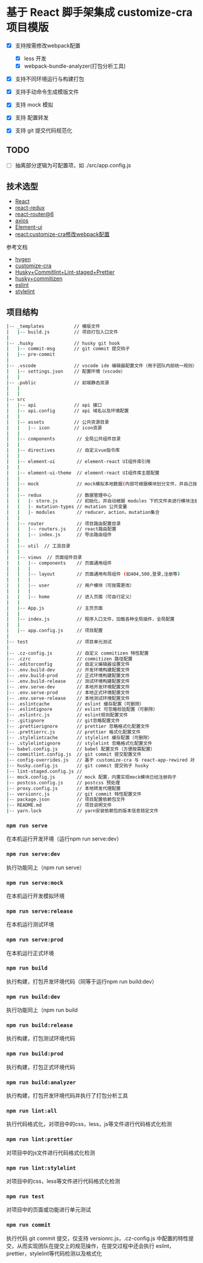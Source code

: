 # 基于 React 脚手架集成 customize-cra  项目模版 

- [x] 支持按需修改webpack配置
  - [x] less 开发
  - [x] webpack-bundle-analyzer(打包分析工具)
- [x] 支持不同环境运行与构建打包
- [x] 支持手动命令生成模版文件
- [x] 支持 mock 模拟
- [x] 支持 配置转发
- [x] 支持 git 提交代码规范化


## TODO

- [ ] 抽离部分逻辑为可配置项，如 ./src/app.config.js

## 技术选型

- [React](https://react.docschina.org/docs/react-api.html)
- [react-redux](https://react-redux.js.org/)
- [react-router@6](https://reactrouter.com/en/v6.3.0)
- [axios](http://www.axios-js.com/)
- [Element-ui](https://elemefe.github.io/element-react/#/zh-CN/quick-start)
- [react:customize-cra修改webpack配置](http://www.ay1.cc/article/12681.html)

参考文档
- [hygen](http://www.hygen.io/docs/express/)
- [customize-cra](https://www.jianshu.com/p/c10cef356728)
- [Husky+Commitlint+Lint-staged+Prettier](https://www.jianshu.com/p/0e51c0c39280)
- [husky+commitizen](https://www.pudn.com/news/6228dbac9ddf223e1ad27a43.html)
- [eslint](https://eslint.bootcss.com/)
- [stylelint](https://stylelint.io/)

## 项目结构

``` bash
|-- _templates           // 模版文件 
|   |-- build.js         // 项目打包入口文件
|
|-- .husky               // husky git hook
|   |-- commit-msg       // git commit 提交钩子
|   |-- pre-commit 
|
|-- .vscode              // vscode ide 编辑器配置文件（用于团队内部统一规则）
|   |-- settings.json    // 配置环境（vscode）
|   |  
|-- .public              // 前端静态资源
|   |  
|   |
|-- src 
|   |-- api              // api 接口
|   |-- api.config       // api 域名以及环境配置
|   |
|   |-- assets           // 公共资源目录
|   |   |-- icon         // icon资源
|   |
|   |-- components        // 全局公共组件目录
|   |
|   |-- directives        // 自定义vue指令库
|   |
|   |-- element-ui        // element-react UI组件库引用
|   |
|   |-- element-ui-theme  // element-react UI组件库主题配置
|   |      
|   |-- mock              // mock模拟本地数据(内部可根据模块划分文件，并自己按需注册接口地址)
|   |
|   |-- redux             // 数据管理中心
|   |   |- store.js       // 初始化，并自动根据 modules 下的文件夹进行模块注册
|   |   |- mutation-types // mutation 公共变量
|   |   |- modules        // reducer，action，mutation集合
|   |
|   |-- router            // 项目路由配置目录
|   |   |-- routers.js    // react路由配置
|   |   |-- index.js      // 导出路由组件
|   |
|   |-- util  // 工具目录
|   |
|   |-- views  // 页面组件目录
|   |   |-- components    // 页面通用组件
|   |   |
|   |   |-- layout        // 页面通用布局组件 (如404,500,登录,注册等)
|   |   |
|   |   |-- user          // 用户模块（可按需更改）
|   |   |       
|   |   |-- home          // 进入页面（可自行定义）
|   |
|   |-- App.js            // 主页页面
|   |
|   |-- index.js          // 程序入口文件，加载各种全局插件，全局配置 
|   |
|   |-- app.config.js     // 项目配置
|
|-- test                  // 项目单元测试
|
|-- .cz-config.js         // 自定义 commitizen 特性配置
|-- .czrc                 // commitizen 路径配置
|-- .editorconfig         // 自定义编辑器设置文件
|-- .env.build-dev        // 开发环境构建配置文件
|-- .env.build-prod       // 正式环境构建配置文件
|-- .env.build-release    // 测试环境构建配置文件
|-- .env.serve-dev        // 本地开发环境配置文件
|-- .env.serve-prod       // 本地正式环境配置文件
|-- .env.serve-release    // 本地测试环境配置文件
|-- .eslintcache          // eslint 缓存配置（可删除）
|-- .eslintignore         // eslint 可忽略校验配置（可删除）
|-- .eslintrc.js          // eslint规则配置文件
|-- .gitignore            // git忽略配置文件
|-- .prettierignore       // prettier 忽略格式化配置文件
|-- .prettierrc.js        // prettier 格式化配置文件
|-- .stylelintcache       // stylelint 缓存配置（可删除）
|-- .stylelintignore      // stylelint 忽略格式化配置文件
|-- babel.config.js       // babel 配置文件（方便按需配置）
|-- commitlint.config.js  // git commit 提交配置文件
|-- config-overrides.js   // 基于 customize-cra 与 react-app-rewired 对 react进行按需配置
|-- husky.config.js       // git commit 提交钩子 husky
|-- lint-staged.config.js //
|-- mock.config.js        // mock 配置，内置实现mock模块已经注册钩子
|-- postcss.config.js     // postcss 预处理
|-- proxy.config.js       // 本地转发代理配置
|-- versionrc.js          // git commit 特性配置文件
|-- package.json          // 项目配置依赖包文件
|-- README.md             // 项目说明文件
|-- yarn.lock             // yarn安装依赖包的版本信息锁定文件
```

### `npm run serve`

在本机运行开发环境（运行npm run serve:dev）

### `npm run serve:dev`

执行功能同上（npm run serve）

### `npm run serve:mock`

在本机运行开发模拟环境

### `npm run serve:release`

在本机运行测试环境

### `npm run serve:prod`

在本机运行正式环境

### `npm run build`

执行构建，打包开发环境代码（同等于运行npm run build:dev）

### `npm run build:dev`

执行功能同上（npm run build

### `npm run build:release`

执行构建，打包测试环境代码

### `npm run build:prod`

执行构建，打包正式环境代码

### `npm run build:analyzer`

执行构建，打包开发环境代码并执行了打包分析工具

### `npm run lint:all`

执行代码格式化，对项目中的css，less，js等文件进行代码格式化检测

### `npm run lint:prettier`

对项目中的js文件进行代码格式化检测

### `npm run lint:stylelint`

对项目中的css，less等文件进行代码格式化检测

### `npm run test`

对项目中的页面或功能进行单元测试

### `npm run commit`

执行代码 git commit 提交，仅支持 versionrc.js，.cz-config.js 中配置的特性提交，从而实现团队在提交上的规范操作，在提交过程中还会执行 eslint，prettier，stylelint等代码检测以及格式化
